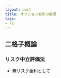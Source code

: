 ```yaml
---
layout: post
title: オプション取引の数理
tags: 
- FE 
---
```


<script src="https://cdn.mathjax.org/mathjax/latest/MathJax.js?config=TeX-AMS-MML_HTMLorMML" type="text/javascript"></script>



## 二格子概論


### リスク中立評価法

- 無リスク金利として
